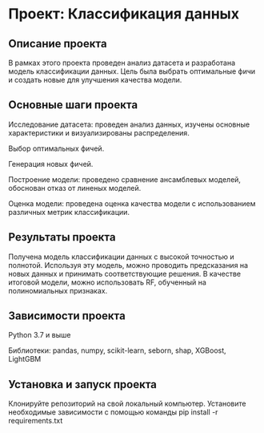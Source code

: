 # Проект: Классификация данных
## Описание проекта
В рамках этого проекта проведен анализ датасета и разработана модель классификации данных. Цель была выбрать оптимальные фичи и создать новые для улучшения качества модели.

## Основные шаги проекта

Исследование датасета: проведен анализ данных, изучены основные характеристики и визуализированы распределения.

Выбор оптимальных фичей.

Генерация новых фичей.

Построение модели: проведено сравнение ансамблевых моделей, обоснован отказ от линеных моделей.

Оценка модели: проведена оценка качества модели с использованием различных метрик классификации.

## Результаты проекта
Получена модель классификации данных с высокой точностью и полнотой. Используя эту модель, можно проводить предсказания на новых данных и принимать соответствующие решения.
В качестве итоговой модели, можно использовать RF, обученный на полиномиальных признаках.
## Зависимости проекта

Python 3.7 и выше

Библиотеки: pandas, numpy, scikit-learn, seborn, shap, XGBoost, LightGBM

## Установка и запуск проекта

Клонируйте репозиторий на свой локальный компьютер.
Установите необходимые зависимости с помощью команды 
pip install -r requirements.txt
